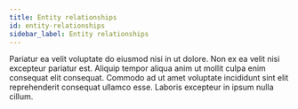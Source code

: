 ```yaml
---
title: Entity relationships
id: entity-relationships
sidebar_label: Entity relationships
---
```


<!-- @part src="parts/entity-relationships/h1-entity-relationships-description.md" -->

Pariatur ea velit voluptate do eiusmod nisi in ut dolore. Non ex ea velit nisi excepteur pariatur est. Aliquip tempor aliqua anim ut mollit culpa enim consequat elit consequat. Commodo ad ut amet voluptate incididunt sint elit reprehenderit consequat ullamco esse. Laboris excepteur in ipsum nulla cillum.
<!-- @/part -->

<!-- @part src="parts/entity-relationships/h1-entity-relationships-body.md" -->
<!-- Your content goes here, replacing this comment -->
<!-- @/part -->

